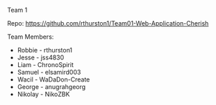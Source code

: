Team 1

Repo: https://github.com/rthurston1/Team01-Web-Application-Cherish

Team Members:

- Robbie - rthurston1
- Jesse - jss4830
- Liam - ChronoSpirit
- Samuel - elsamird003
- Wacil - WaDaDon-Create
- George - anugrahgeorg
- Nikolay - NikoZBK
